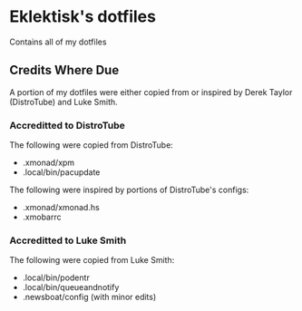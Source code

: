 Eklektisk's dotfiles
====================

Contains all of my dotfiles

## Credits Where Due
A portion of my dotfiles were either copied from or inspired by Derek Taylor (DistroTube) and Luke Smith.

### Accreditted to DistroTube
The following were copied from DistroTube:
* .xmonad/xpm
* .local/bin/pacupdate

The following were inspired by portions of DistroTube's configs:
* .xmonad/xmonad.hs
* .xmobarrc

### Accreditted to Luke Smith
The following were copied from Luke Smith:
* .local/bin/podentr
* .local/bin/queueandnotify
* .newsboat/config (with minor edits)
